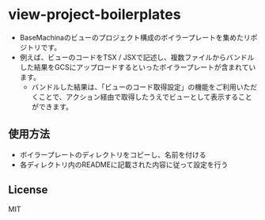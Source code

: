 # view-project-boilerplates

* BaseMachinaのビューのプロジェクト構成のボイラープレートを集めたリポジトリです。
* 例えば、ビューのコードをTSX / JSXで記述し、複数ファイルからバンドルした結果をGCSにアップロードするといったボイラープレートが含まれています。
  - バンドルした結果は、「ビューのコード取得設定」の機能をご利用いただくことで、アクション経由で取得したうえでビューとして表示することができます。

## 使用方法

* ボイラープレートのディレクトリをコピーし、名前を付ける
* 各ディレクトリ内のREADMEに記載された内容に従って設定を行う

## License

MIT
